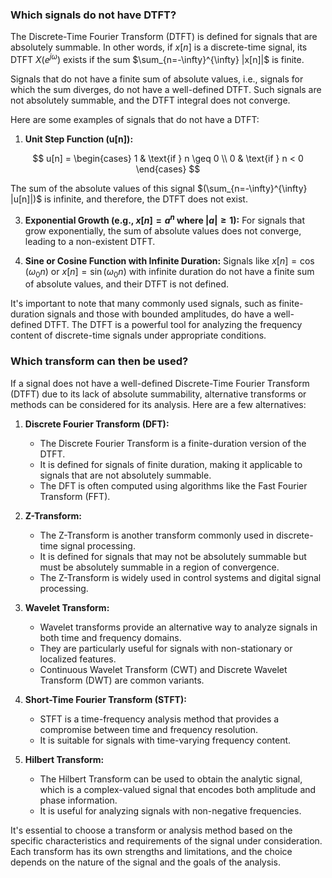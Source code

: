 
### Which signals do not have DTFT?

The Discrete-Time Fourier Transform (DTFT) is defined for signals that are absolutely summable. In other words, if $x[n]$ is a discrete-time signal, its DTFT $X(e^{j\omega})$ exists if the sum $\sum_{n=-\infty}^{\infty} |x[n]|$ is finite.

Signals that do not have a finite sum of absolute values, i.e., signals for which the sum diverges, do not have a well-defined DTFT. Such signals are not absolutely summable, and the DTFT integral does not converge.

Here are some examples of signals that do not have a DTFT:

1. **Unit Step Function (u[n]):**

$$
u[n] = \begin{cases} 
1 & \text{if } n \geq 0 \\
0 & \text{if } n < 0 
\end{cases}
$$

   The sum of the absolute values of this signal $(\sum_{n=-\infty}^{\infty} |u[n]|)$ is infinite, and therefore, the DTFT does not exist.

3. **Exponential Growth (e.g., $x[n] = a^n$ where $|a| \geq 1$):**
   For signals that grow exponentially, the sum of absolute values does not converge, leading to a non-existent DTFT.

4. **Sine or Cosine Function with Infinite Duration:**
   Signals like $x[n] = \cos(\omega_0 n)$ or $x[n] = \sin(\omega_0 n)$ with infinite duration do not have a finite sum of absolute values, and their DTFT is not defined.

It's important to note that many commonly used signals, such as finite-duration signals and those with bounded amplitudes, do have a well-defined DTFT. The DTFT is a powerful tool for analyzing the frequency content of discrete-time signals under appropriate conditions.

### Which transform can then be used?

If a signal does not have a well-defined Discrete-Time Fourier Transform (DTFT) due to its lack of absolute summability, alternative transforms or methods can be considered for its analysis. Here are a few alternatives:

1. **Discrete Fourier Transform (DFT):**
   - The Discrete Fourier Transform is a finite-duration version of the DTFT.
   - It is defined for signals of finite duration, making it applicable to signals that are not absolutely summable.
   - The DFT is often computed using algorithms like the Fast Fourier Transform (FFT).

2. **Z-Transform:**
   - The Z-Transform is another transform commonly used in discrete-time signal processing.
   - It is defined for signals that may not be absolutely summable but must be absolutely summable in a region of convergence.
   - The Z-Transform is widely used in control systems and digital signal processing.

3. **Wavelet Transform:**
   - Wavelet transforms provide an alternative way to analyze signals in both time and frequency domains.
   - They are particularly useful for signals with non-stationary or localized features.
   - Continuous Wavelet Transform (CWT) and Discrete Wavelet Transform (DWT) are common variants.

4. **Short-Time Fourier Transform (STFT):**
   - STFT is a time-frequency analysis method that provides a compromise between time and frequency resolution.
   - It is suitable for signals with time-varying frequency content.

5. **Hilbert Transform:**
   - The Hilbert Transform can be used to obtain the analytic signal, which is a complex-valued signal that encodes both amplitude and phase information.
   - It is useful for analyzing signals with non-negative frequencies.

It's essential to choose a transform or analysis method based on the specific characteristics and requirements of the signal under consideration. Each transform has its own strengths and limitations, and the choice depends on the nature of the signal and the goals of the analysis.
